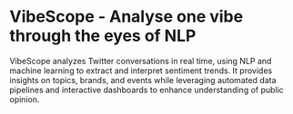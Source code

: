 # VibeScope - Analyse one vibe through the eyes of NLP
VibeScope analyzes Twitter conversations in real time, using NLP and machine learning to extract and interpret sentiment trends. It provides insights on topics, brands, and events while leveraging automated data pipelines and interactive dashboards to enhance understanding of public opinion.
